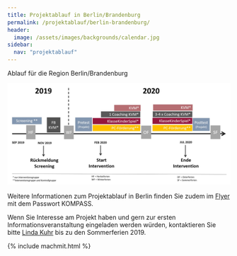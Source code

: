 ```yaml
---
title: Projektablauf in Berlin/Brandenburg
permalink: /projektablauf/berlin-brandenburg/
header:
  image: /assets/images/backgrounds/calendar.jpg 
sidebar:
  nav: "projektablauf"
---
```


Ablauf für die Region Berlin/Brandenburg

![AblaufUP](/assets/images/AblaufUP.jpg) 

Weitere Informationen zum Projektablauf in Berlin finden Sie zudem im [Flyer](https://boxup.uni-potsdam.de/index.php/s/rzxzw2LPgvPoG6x) mit dem Passwort KOMPASS.

Wenn Sie Interesse am Projekt haben und gern zur ersten Informationsveranstaltung eingeladen werden würden, kontaktieren Sie bitte [Linda Kuhr](http://www.kompass-forschung.de/team/#Linda+Kuhr) bis zu den Sommerferien 2019. 

{% include machmit.html %}
